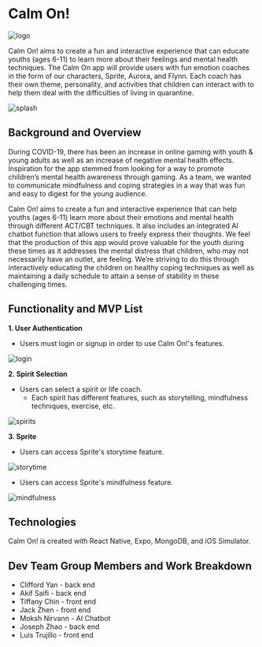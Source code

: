 # Calm On!

![logo](readme_assets/logo.png) 

Calm On! aims to create a fun and interactive experience that can educate youths (ages 6-11) to learn more about their feelings and mental health techniques. 
The Calm On app will provide users with fun emotion coaches in the form of our characters, Sprite, Aurora, and Flynn. Each coach has their own theme, personality, and activities that children can interact with to help them deal with the difficulties of living in quarantine.

![splash](readme_assets/splash.png) 

## Background and Overview 

During COVID-19, there has been an increase in online gaming with youth & young adults as well as an increase of negative mental health effects. Inspiration for the app stemmed from looking for a way to promote children’s mental health awareness through gaming. As a team, we wanted to communicate mindfulness and coping strategies in a way that was fun and easy to digest for the young audience.

Calm On! aims to create a fun and interactive experience that can help youths (ages 6-11) learn more about their emotions and mental health through different ACT/CBT techniques. It also includes an integrated AI chatbot function that allows users to freely express their thoughts. We feel that the production of this app would prove valuable for the youth during these times as it addresses the mental distress that children, who may not necessarily have an outlet, are feeling. We’re striving to do this through interactively educating the children on healthy coping techniques as well as maintaining a daily schedule to attain a sense of stability in these challenging times.


## Functionality and MVP List

**1. User Authentication**
- Users must login or signup in order to use Calm On!'s features.

![login](readme_assets/login.gif)

**2. Spirit Selection**
- Users can select a spirit or life coach.
  - Each spirit has different features, such as storytelling, mindfulness techniques, exercise, etc.

![spirits](readme_assets/spirits.gif)

**3. Sprite**
- Users can access Sprite's storytime feature.

![storytime](readme_assets/storytime.gif)

- Users can access Sprite's mindfulness feature.

![mindfulness](readme_assets/mindfulness.gif)

## Technologies

Calm On! is created with React Native, Expo, MongoDB, and iOS Simulator.

## Dev Team Group Members and Work Breakdown

* Clifford Yan - back end
* Akif Saifi - back end
* Tiffany Chin - front end
* Jack Zhen - front end
* Moksh Nirvann - AI Chatbot
* Joseph Zhao - back end
* Luis Trujillo - front end
